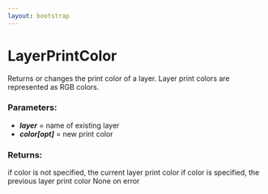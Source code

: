 ```yaml
---
layout: bootstrap
---
```


# LayerPrintColor

Returns or changes the print color of a layer. Layer print colors are
        represented as RGB colors.
          

### Parameters:

- ***layer*** = name of existing layer
- ***color[opt]*** = new print color
        

### Returns:


if color is not specified, the current layer print color
if color is specified, the previous layer print color
None on error
        


